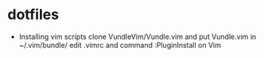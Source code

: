 # dotfiles

* Installing vim scripts
clone VundleVim/Vundle.vim and put Vundle.vim in ~/.vim/bundle/
edit .vimrc and command :PluginInstall on Vim
